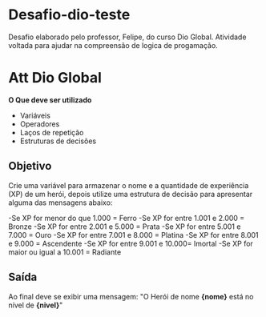 ﻿# Desafio-dio-teste

Desafio elaborado pelo professor, Felipe, do curso Dio Global. 
Atividade voltada para ajudar na compreensão de logica de progamação.


# Att Dio Global

**O Que deve ser utilizado**

- Variáveis
- Operadores
- Laços de repetição
- Estruturas de decisões

## Objetivo

Crie uma variável para armazenar o nome e a quantidade de experiência (XP) de um herói, 
depois utilize uma estrutura de decisão para apresentar alguma das mensagens abaixo:

-Se XP for menor do que 1.000 = Ferro
-Se XP for entre 1.001 e 2.000 = Bronze
-Se XP for entre 2.001 e 5.000 = Prata
-Se XP for entre 5.001 e 7.000 = Ouro
-Se XP for entre 7.001 e 8.000 = Platina
-Se XP for entre 8.001 e 9.000 = Ascendente
-Se XP for entre 9.001 e 10.000= Imortal
-Se XP for maior ou igual a 10.001 = Radiante

## Saída

Ao final deve se exibir uma mensagem:
"O Herói de nome **{nome}** está no nível de **{nivel}**"
